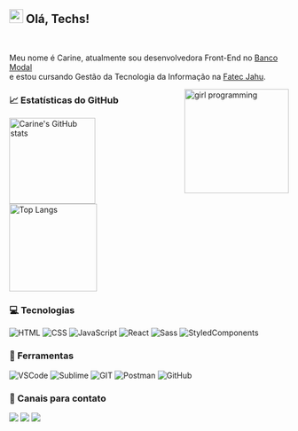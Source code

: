 ## <img src="https://github.com/carineortolani/Carine/blob/main/assets/wave.gif?raw=true" width="25px"> Olá, Techs!

<br>

Meu nome é Carine, atualmente sou desenvolvedora Front-End no <a target="_blank" href="https://modal.services"/>Banco Modal</a> <br> e estou cursando Gestão da Tecnologia da Informação na <a target="_blank" href="http://fatecjahu.edu.br/">Fatec Jahu</a>.

<img align="right" marginTop="40px" width="188px" alt="girl programming" src="https://github.com/carineortolani/Carine/blob/main/assets/codegirl.svg" />
  
### 📈 Estatísticas do GitHub

<div>
  <img height="155em" alt="Carine's GitHub stats" src="https://github-readme-stats.vercel.app/api?username=carineortolani&show_icons=true&theme=dark&bg_color=161b22&title_color=ff7000&icon_color=ff9c57&text_color=fff" />
  <img height="158em" alt="Top Langs" src="https://github-readme-stats.vercel.app/api/top-langs?username=carineortolani&show_icons=true&theme=dark&bg_color=161b22&title_color=ff7000&text_color=fff&icon_color=ff9c57&layout=compact" />
</div>

### 💻 Tecnologias

![HTML](https://img.shields.io/badge/-HTML-E34F26?style=for-the-badge&logo=HTML5&logoColor=ffffff)
![CSS](https://img.shields.io/badge/-CSS-1572B6?style=for-the-badge&logo=CSS3&logoColor=ffffff)
![JavaScript](https://img.shields.io/badge/-JavaScript-F7DF1E?style=for-the-badge&logo=JavaScript&logoColor=333333)
![React](https://img.shields.io/badge/-React-61DAFB?style=for-the-badge&logo=React&logoColor=333333)
![Sass](https://img.shields.io/badge/-Sass-CC6699?style=for-the-badge&logo=sass&logoColor=ffffff)
![StyledComponents](https://img.shields.io/badge/-StyledComponents-212121?style=for-the-badge&logo=StyledComponents&logoColor=db7093)

### 🧰 Ferramentas

![VSCode](https://img.shields.io/badge/-VSCode-007ACC?style=for-the-badge&logo=visualstudiocode&logoColor=ffffff)
![Sublime](https://img.shields.io/badge/-Sublime-FF9800?style=for-the-badge&logo=sublimetext&logoColor=ffffff)
![GIT](https://img.shields.io/badge/-Git-F05032?style=for-the-badge&logo=git&logoColor=ffffff)
![Postman](https://img.shields.io/badge/-Postman-FF6C37?style=for-the-badge&logo=postman&logoColor=ffffff)
![GitHub](https://img.shields.io/badge/-GitHub-181717?style=for-the-badge&logo=github&logoColor=ffffff)

### 💌 Canais para contato

<div>
  <a target="_blank" href="https://mail.google.com/mail/u/?authuser=carineorto@gmail.com" alt="Gmail">
  <img src="https://img.shields.io/badge/-Gmail-1C1C1C?style=for-the-badge&logo=Gmail&logoColor=ff7000" /></a>

  <a target="_blank" href="https://www.linkedin.com/in/carine-ortolani-9615ab148/" alt="Linkedin">
  <img src="https://img.shields.io/badge/-Linkedin-1C1C1C?style=for-the-badge&logo=Linkedin&logoColor=ff7000&link=https://www.linkedin.com/in/carine-ortolani-9615ab148/" /></a>

  <a target="_blank" href="https://www.instagram.com/carineortolani/" alt="Instagram">
  <img src="https://img.shields.io/badge/-Instagram-1C1C1C?style=for-the-badge&logo=Instagram&logoColor=ff7000&link=https://www.instagram.com/carineortolani/" /></a>
</div>
